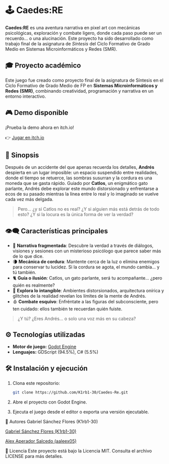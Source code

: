 # 🕹️ Caedes:RE

**Caedes:RE** es una aventura narrativa en pixel art con mecánicas psicológicas, exploración y combate ligero, donde cada paso puede ser un recuerdo... o una alucinación. Este proyecto ha sido desarrollado como trabajo final de la asignatura de *Síntesis* del Ciclo Formativo de Grado Medio en Sistemas Microinformáticos y Redes (SMR).

## 🎓 Proyecto académico

Este juego fue creado como proyecto final de la asignatura de Síntesis en el Ciclo Formativo de Grado Medio de FP en **Sistemas Microinformáticos y Redes (SMR)**, combinando creatividad, programación y narrativa en un entorno interactivo.

## 🎮 Demo disponible

¡Prueba la demo ahora en itch.io!

👉 [Jugar en itch.io](https://k1rb1-30.itch.io/caedesre)

## 🧠 Sinopsis

Después de un accidente del que apenas recuerda los detalles, **Andrés** despierta en un lugar imposible: un espacio suspendido entre realidades, donde el tiempo se retuerce, las sombras susurran y la cordura es una moneda que se gasta rápido. Guiado por **Catlos**, un enigmático gato parlante, Andrés debe explorar este mundo distorsionado y enfrentarse a ecos de su pasado mientras la línea entre lo real y lo imaginado se vuelve cada vez más delgada.

> Pero… ¿y si Catlos no es real? ¿Y si alguien más está detrás de todo esto? ¿Y si la locura es la única forma de ver la verdad?

## 👁‍🗨 Características principales

- 🧩 **Narrativa fragmentada**: Descubre la verdad a través de diálogos, visiones y sesiones con un misterioso psicólogo que parece saber más de lo que dice.
- 🌘 **Mecánica de cordura**: Mantente cerca de la luz o elimina enemigos para conservar tu lucidez. Si la cordura se agota, el mundo cambia... y tú también.
- 🐈 **Guía o ilusión**: Catlos, un gato parlante, será tu acompañante... ¿pero quién es realmente?
- 🧠 **Explora lo intangible**: Ambientes distorsionados, arquitectura onírica y glitches de la realidad revelan los límites de la mente de Andrés.
- 🩸 **Combate esquivo**: Enfréntate a las figuras del subconsciente, pero ten cuidado: ellos también te recuerdan quién fuiste.

> ¿Y tú? ¿Eres Andrés… o solo una voz más en su cabeza?

## ⚙️ Tecnologías utilizadas

- **Motor de juego:** [Godot Engine](https://godotengine.org/)
- **Lenguajes:** GDScript (94.5%), C# (5.5%)

## 🛠️ Instalación y ejecución

1. Clona este repositorio:

   ```bash
   git clone https://github.com/K1rb1-30/Caedes-Re.git

2. Abre el proyecto con Godot Engine.

3. Ejecuta el juego desde el editor o exporta una versión ejecutable.

👥 Autores
Gabriel Sánchez Flores (K1rb1-30)

[Gabriel Sánchez Flores (K1rb1-30)](https://github.com/K1rb1-30)

[Alex Aperador Salcedo (aaleex05)](https://github.com/aaleex05)


📄 Licencia
Este proyecto está bajo la Licencia MIT. Consulta el archivo LICENSE para más detalles.
